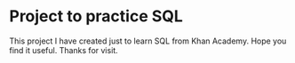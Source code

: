 # Project to practice SQL

This project I have created just to learn SQL from Khan Academy. Hope you find it useful.
Thanks for visit.
